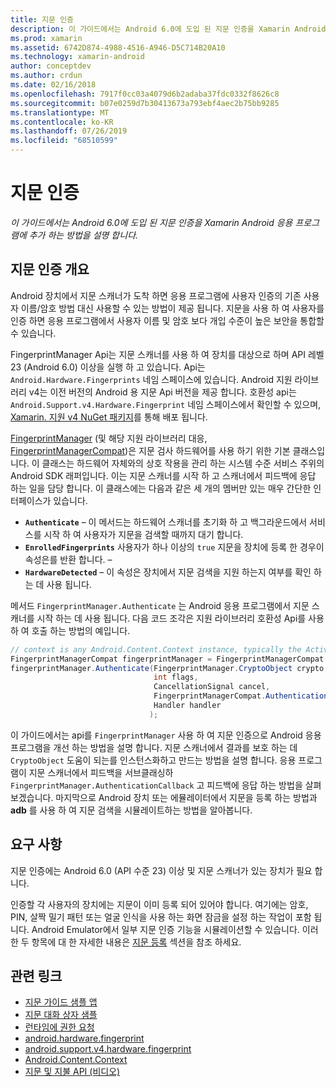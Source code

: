 ```yaml
---
title: 지문 인증
description: 이 가이드에서는 Android 6.0에 도입 된 지문 인증을 Xamarin Android 응용 프로그램에 추가 하는 방법을 설명 합니다.
ms.prod: xamarin
ms.assetid: 6742D874-4988-4516-A946-D5C714B20A10
ms.technology: xamarin-android
author: conceptdev
ms.author: crdun
ms.date: 02/16/2018
ms.openlocfilehash: 7917f0cc03a4079d6b2adaba37fdc0332f8626c8
ms.sourcegitcommit: b07e0259d7b30413673a793ebf4aec2b75bb9285
ms.translationtype: MT
ms.contentlocale: ko-KR
ms.lasthandoff: 07/26/2019
ms.locfileid: "68510599"
---
```

# <a name="fingerprint-authentication"></a>지문 인증

_이 가이드에서는 Android 6.0에 도입 된 지문 인증을 Xamarin Android 응용 프로그램에 추가 하는 방법을 설명 합니다._


## <a name="fingerprint-authentication-overview"></a>지문 인증 개요

Android 장치에서 지문 스캐너가 도착 하면 응용 프로그램에 사용자 인증의 기존 사용자 이름/암호 방법 대신 사용할 수 있는 방법이 제공 됩니다. 지문을 사용 하 여 사용자를 인증 하면 응용 프로그램에서 사용자 이름 및 암호 보다 개입 수준이 높은 보안을 통합할 수 있습니다.

FingerprintManager Api는 지문 스캐너를 사용 하 여 장치를 대상으로 하며 API 레벨 23 (Android 6.0) 이상을 실행 하 고 있습니다. Api는 `Android.Hardware.Fingerprints` 네임 스페이스에 있습니다. Android 지원 라이브러리 v4는 이전 버전의 Android 용 지문 Api 버전을 제공 합니다. 호환성 api는 `Android.Support.v4.Hardware.Fingerprint` 네임 스페이스에서 확인할 수 있으며, [Xamarin. 지원 v4 NuGet 패키지](https://www.nuget.org/packages/Xamarin.Android.Support.v4/)를 통해 배포 됩니다.

[FingerprintManager](https://developer.android.com/reference/android/hardware/fingerprint/FingerprintManager.html) (및 해당 지원 라이브러리 대응, [FingerprintManagerCompat](https://developer.android.com/reference/android/support/v4/hardware/fingerprint/FingerprintManagerCompat.html))은 지문 검사 하드웨어를 사용 하기 위한 기본 클래스입니다. 이 클래스는 하드웨어 자체와의 상호 작용을 관리 하는 시스템 수준 서비스 주위의 Android SDK 래퍼입니다. 이는 지문 스캐너를 시작 하 고 스캐너에서 피드백에 응답 하는 일을 담당 합니다. 이 클래스에는 다음과 같은 세 개의 멤버만 있는 매우 간단한 인터페이스가 있습니다.

* **`Authenticate`** &ndash; 이 메서드는 하드웨어 스캐너를 초기화 하 고 백그라운드에서 서비스를 시작 하 여 사용자가 지문을 검색할 때까지 대기 합니다.
* **`EnrolledFingerprints`** 사용자가 하나 이상의 `true` 지문을 장치에 등록 한 경우이 속성은를 반환 합니다. &ndash;
* **`HardwareDetected`** &ndash; 이 속성은 장치에서 지문 검색을 지원 하는지 여부를 확인 하는 데 사용 됩니다.

메서드 `FingerprintManager.Authenticate` 는 Android 응용 프로그램에서 지문 스캐너를 시작 하는 데 사용 됩니다. 다음 코드 조각은 지원 라이브러리 호환성 Api를 사용 하 여 호출 하는 방법의 예입니다.

```csharp
// context is any Android.Content.Context instance, typically the Activity 
FingerprintManagerCompat fingerprintManager = FingerprintManagerCompat.From(context);
fingerprintManager.Authenticate(FingerprintManager.CryptoObject crypto,
                                int flags,
                                CancellationSignal cancel,
                                FingerprintManagerCompat.AuthenticationCallback callback,
                                Handler handler
                               );
```

이 가이드에서는 api를 `FingerprintManager` 사용 하 여 지문 인증으로 Android 응용 프로그램을 개선 하는 방법을 설명 합니다. 지문 스캐너에서 결과를 보호 하는 데 `CryptoObject` 도움이 되는를 인스턴스화하고 만드는 방법을 설명 합니다. 응용 프로그램이 지문 스캐너에서 피드백을 서브클래싱하 `FingerprintManager.AuthenticationCallback` 고 피드백에 응답 하는 방법을 살펴보겠습니다. 마지막으로 Android 장치 또는 에뮬레이터에서 지문을 등록 하는 방법과 **adb** 를 사용 하 여 지문 검색을 시뮬레이트하는 방법을 알아봅니다.

## <a name="requirements"></a>요구 사항

지문 인증에는 Android 6.0 (API 수준 23) 이상 및 지문 스캐너가 있는 장치가 필요 합니다. 

인증할 각 사용자의 장치에는 지문이 이미 등록 되어 있어야 합니다. 여기에는 암호, PIN, 살짝 밀기 패턴 또는 얼굴 인식을 사용 하는 화면 잠금을 설정 하는 작업이 포함 됩니다. Android Emulator에서 일부 지문 인증 기능을 시뮬레이션할 수 있습니다.  이러한 두 항목에 대 한 자세한 내용은 [지문 등록](enrolling-fingerprint.md) 섹션을 참조 하세요. 






## <a name="related-links"></a>관련 링크

- [지문 가이드 샘플 앱](https://developer.xamarin.com/samples/monodroid/FingerprintGuide/)
- [지문 대화 상자 샘플](https://developer.xamarin.com/samples/monodroid/android-m/FingerprintDialog/)
- [런타임에 권한 요청](https://developer.android.com/training/permissions/requesting.html)
- [android.hardware.fingerprint](https://developer.android.com/reference/android/hardware/fingerprint/package-summary.html)
- [android.support.v4.hardware.fingerprint](https://developer.android.com/reference/android/support/v4/hardware/fingerprint/package-summary.html)
- [Android.Content.Context](xref:Android.Content.Context)
- [지문 및 지불 API (비디오)](https://youtu.be/VOn7VrTRlA4)
